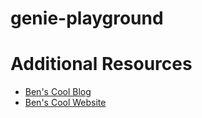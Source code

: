 # genie-playground

# Additional Resources
- [Ben's Cool Blog](https://benscoolblog.com)
- [Ben's Cool Website](https://benscoolwebsite.com)